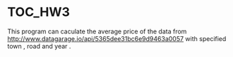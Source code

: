 TOC_HW3
=======
This program can caculate the average price of the data from http://www.datagarage.io/api/5365dee31bc6e9d9463a0057 with specified town , road and year .
